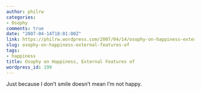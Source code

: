 ```yaml
---
author: philrw
categories:
- Osophy
comments: true
date: "2007-04-14T18:01:00Z"
link: https://philrw.wordpress.com/2007/04/14/osophy-on-happiness-external-features-of/
slug: osophy-on-happiness-external-features-of
tags:
- happiness
title: Osophy on Happiness, External Features of
wordpress_id: 199
---
```


Just because I don’t smile doesn’t mean I’m not happy.




